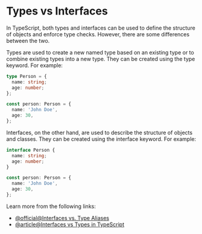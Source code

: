 # Types vs Interfaces

In TypeScript, both types and interfaces can be used to define the structure of objects and enforce type checks. However, there are some differences between the two.

Types are used to create a new named type based on an existing type or to combine existing types into a new type. They can be created using the type keyword. For example:

```typescript
type Person = {
  name: string;
  age: number;
};

const person: Person = {
  name: 'John Doe',
  age: 30,
};
```

Interfaces, on the other hand, are used to describe the structure of objects and classes. They can be created using the interface keyword. For example:

```typescript
interface Person {
  name: string;
  age: number;
}

const person: Person = {
  name: 'John Doe',
  age: 30,
};
```

Learn more from the following links:

- [@official@Interfaces vs. Type Aliases](https://www.typescriptlang.org/docs/handbook/2/everyday-types.html#differences-between-type-aliases-and-interfaces)
- [@article@Interfaces vs Types in TypeScript](https://stackoverflow.com/questions/37233735/interfaces-vs-types-in-typescript)
